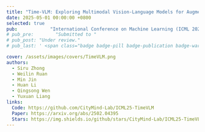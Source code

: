 ```yaml
---
title: "Time-VLM: Exploring Multimodal Vision-Language Models for Augmented Time Series Forecasting"
date: 2025-05-01 00:00:00 +0800
selected: true
pub:            "International Conference on Machine Learning (ICML 2025), Vancouver, Canada"
# pub_pre:        "Submitted to "
# pub_post: "Under review."
# pub_last: ' <span class="badge badge-pill badge-publication badge-warning">Poster</span>'

cover: /assets/images/covers/TimeVLM.png
authors:
  - Siru Zhong
  - Weilin Ruan
  - Min Jin
  - Huan Li
  - Qingsong Wen
  - Yuxuan Liang
links:
  Code: https://github.com/CityMind-Lab/ICML25-TimeVLM
  Paper: https://arxiv.org/abs/2502.04395
  Stars: https://img.shields.io/github/stars/CityMind-Lab/ICML25-TimeVLM?style=social
---
```

